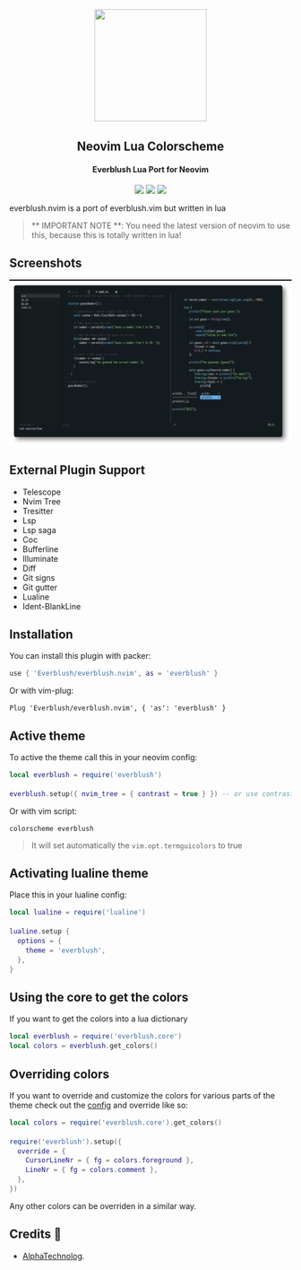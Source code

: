 <div align="center">
<img src="./assets/logo.png" height="200px" width="200px">
</div> 

<h2 align="center">Neovim Lua Colorscheme</h2>
<p>
<h4 align="center" <i>Everblush Lua Port for Neovim</i></h4>
</p>

 <p align="center">
<img src="https://img.shields.io/github/stars/Everblush/everblush.nvim?color=e5c76b&labelColor=22292b&style=for-the-badge">
<img src="https://img.shields.io/static/v1?label=license&message=MIT&color=8ccf7e&labelColor=22292b&style=for-the-badge">
<img src="https://img.shields.io/github/forks/Everblush/everblush.nvim?color=e74c4c&labelColor=1b2224&style=for-the-badge">
</p>

everblush.nvim is a port of everblush.vim but written in lua 

> ** IMPORTANT NOTE **: You need the latest version of neovim to use this, because this is totally written in lua!

## Screenshots

![demonstration](https://raw.githubusercontent.com/Everblush/assets/main/nvim/nvim.png)

## External Plugin Support

- Telescope
- Nvim Tree
- Tresitter
- Lsp
- Lsp saga
- Coc
- Bufferline
- Illuminate
- Diff
- Git signs
- Git gutter
- Lualine
- Ident-BlankLine

## Installation

You can install this plugin with packer:

```lua
use { 'Everblush/everblush.nvim', as = 'everblush' }
```

Or with vim-plug:

```vim
Plug 'Everblush/everblush.nvim', { 'as': 'everblush' }
```

## Active theme

To active the theme call this in your neovim config:

```lua
local everblush = require('everblush')

everblush.setup({ nvim_tree = { contrast = true } }) -- or use contrast = false to not apply contrast
```

Or with vim script:

```vim
colorscheme everblush
```

> It will set automatically the `vim.opt.termguicolors` to true

## Activating lualine theme

Place this in your lualine config:

```lua
local lualine = require('lualine')

lualine.setup {
  options = {
    theme = 'everblush',
  },
}
```

## Using the core to get the colors

If you want to get the colors into a lua dictionary

```lua
local everblush = require('everblush.core')
local colors = everblush.get_colors()
```

## Overriding colors

If you want to override and customize the colors for various parts of the theme check out the [config](/lua/everblush/config.lua) and override like so:

```lua
local colors = require('everblush.core').get_colors()

require('everblush').setup({
  override = {
    CursorLineNr = { fg = colors.foreground },
    LineNr = { fg = colors.comment },
  },
})
```

Any other colors can be overriden in a similar way.

## Credits 💝
- [AlphaTechnolog](https://github.com/AlphaTechnolog).
